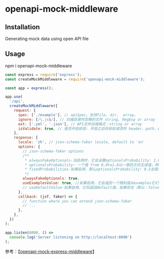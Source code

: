 # openapi-mock-middleware

## Installation

Generating mock data using open API file

## Usage

npm i openapi-mock-middleware

```js
const express = require('express');
const createMockMiddleware = require('openapi-mock-middleware');

const app = express();

app.use(
  '/api',
  createMockMiddleware({
    request: {
      spec: ['./example'], // apiSpec。支持file, dir,  array。
      ignore: [/\.js$/], // 扫描目录时忽略的文件 string, RegExp or array
      ext: ['.yml', '.json'], // API文件后缀格式：string or array
      isValidate: true, // 是否开启校验: 开启之后将校验请求的 header、path、query、body。
    },
    response: {
      locale: 'zh', // json-schema-faker locale, default to 'en'
      options: {
        // json-schema-faker options
        /**
         * alwaysFakeOptionals-当启用时，它会设置optionalsProbability: 1.0和 fixedProbabilities: true（默认值：false）
         * optionalsProbability— 一个值 from 0.0to1.0以一致的方式生成值，例如0.5将生成 from 0%to 50%of 的值。使用数组这意味着项目，在对象上他们的属性等。（默认值：false）
         * fixedProbabilities-如果启用，那么optionalsProbability: 0.5总是会生成值的一半（默认值：false）
         */
        alwaysFakeOptionals: true,
        useExamplesValue: true, //如果启用，它会返回一个随机值从examples它们是否存在
        // useDefaultValue-如果启用，它将返回default值，如果存在（默认：false）
      },
      callback: (jsf, faker) => {
        // function where you can extend json-schema-faker
        // ...
      },
    },
  })
);

app.listen(8090, () =>
  console.log('Server listening on http://localhost:8090')
);
```

参考：【[openapi-mock-express-middleware](https://github.com/aleksandryackovlev/openapi-mock-express-middleware)】
